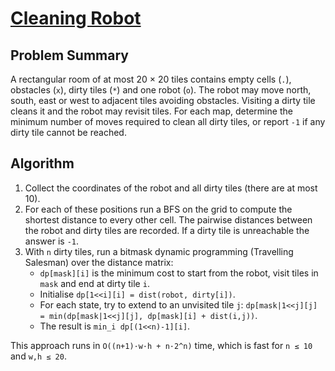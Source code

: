 # [Cleaning Robot](https://www.spoj.com/problems/CLEANRBT/)

## Problem Summary
A rectangular room of at most 20 × 20 tiles contains empty cells (`.`), obstacles (`x`), dirty tiles (`*`) and one robot (`o`).
The robot may move north, south, east or west to adjacent tiles avoiding obstacles.  Visiting a dirty tile cleans it and the robot
may revisit tiles. For each map, determine the minimum number of moves required to clean all dirty tiles, or report `-1` if any
dirty tile cannot be reached.

## Algorithm
1. Collect the coordinates of the robot and all dirty tiles (there are at most 10).
2. For each of these positions run a BFS on the grid to compute the shortest distance to every other cell.
   The pairwise distances between the robot and dirty tiles are recorded.  If a dirty tile is unreachable the answer is `-1`.
3. With `n` dirty tiles, run a bitmask dynamic programming (Travelling Salesman) over the distance matrix:
   - `dp[mask][i]` is the minimum cost to start from the robot, visit tiles in `mask` and end at dirty tile `i`.
   - Initialise `dp[1<<i][i] = dist(robot, dirty[i])`.
   - For each state, try to extend to an unvisited tile `j`: `dp[mask|1<<j][j] = min(dp[mask|1<<j][j], dp[mask][i] + dist(i,j))`.
   - The result is `min_i dp[(1<<n)-1][i]`.

This approach runs in `O((n+1)·w·h + n·2^n)` time, which is fast for `n ≤ 10` and `w,h ≤ 20`.
